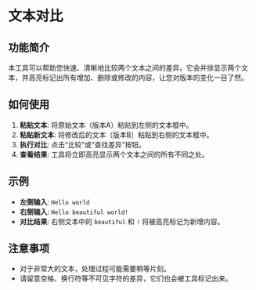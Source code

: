 # 文本对比

## 功能简介

本工具可以帮助您快速、清晰地比较两个文本之间的差异。它会并排显示两个文本，并高亮标记出所有增加、删除或修改的内容，让您对版本的变化一目了然。

## 如何使用

1.  **粘贴文本**: 将原始文本（版本A）粘贴到左侧的文本框中。
2.  **粘贴新文本**: 将修改后的文本（版本B）粘贴到右侧的文本框中。
3.  **执行对比**: 点击“比较”或“查找差异”按钮。
4.  **查看结果**: 工具将立即高亮显示两个文本之间的所有不同之处。

## 示例

- **左侧输入**: `Hello world`
- **右侧输入**: `Hello beautiful world!`
- **对比结果**: 右侧文本中的 `beautiful` 和 `!` 将被高亮标记为新增内容。

## 注意事项

- 对于非常大的文本，处理过程可能需要稍等片刻。
- 请留意空格、换行符等不可见字符的差异，它们也会被工具标记出来。